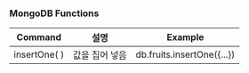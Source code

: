 


### MongoDB Functions

Command | 설명 | Example
|--|--|--|
insertOne( ) | 값을 집어 넣음 | db.fruits.insertOne({...})
